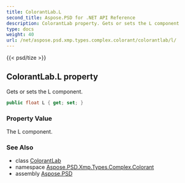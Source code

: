 ```yaml
---
title: ColorantLab.L
second_title: Aspose.PSD for .NET API Reference
description: ColorantLab property. Gets or sets the L component
type: docs
weight: 40
url: /net/aspose.psd.xmp.types.complex.colorant/colorantlab/l/
---
```

{{< psd/tize >}}
## ColorantLab.L property

Gets or sets the L component.

```csharp
public float L { get; set; }
```

### Property Value

The L component.

### See Also

* class [ColorantLab](../)
* namespace [Aspose.PSD.Xmp.Types.Complex.Colorant](../../../aspose.psd.xmp.types.complex.colorant/)
* assembly [Aspose.PSD](../../../)


